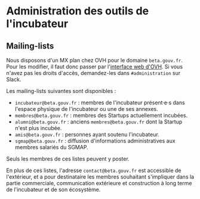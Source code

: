 Administration des outils de l'incubateur
=========================================

Mailing-lists
-------------

Nous disposons d'un MX plan chez OVH pour le domaine `beta.gouv.fr`. Pour les modifier, il faut donc passer par l'[interface web d'OVH](https://www.ovh.com/fr/g1596.mail_mutualise_guide_dutilisation_mailing-list). Si vous n'avez pas les droits d'accès, demandez-les dans `#administration` sur Slack.

Les mailing-lists suivantes sont disponibles :

- `incubateur@beta.gouv.fr` : membres de l'incubateur présent·e·s dans l'espace physique de l'incubateur ou une de ses annexes.
- `membres@beta.gouv.fr` : membres des Startups actuellement incubées.
- `alumni@beta.gouv.fr` : anciens `membres@beta.gouv.fr` dont la Startup n'est plus incubée.
- `amis@beta.gouv.fr` : personnes ayant soutenu l'incubateur.
- `sgmap@beta.gouv.fr` : diffusion d'informations administratives aux membres salariés du SGMAP.

Seuls les membres de ces listes peuvent y poster.

En plus de ces listes, l'adresse `contact@beta.gouv.fr` est accessible de l'extérieur, et a pour destinataire les membres souhaitant s'impliquer dans la partie commerciale, communication extérieure et construction à long terme de l'incubateur et de son écosystème.
